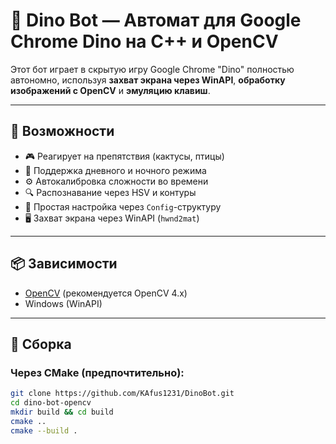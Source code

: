# 🦖 Dino Bot — Автомат для Google Chrome Dino на C++ и OpenCV

Этот бот играет в скрытую игру Google Chrome "Dino" полностью автономно, используя **захват экрана через WinAPI**, **обработку изображений с OpenCV** и **эмуляцию клавиш**.

---

## 🚀 Возможности

- 🎮 Реагирует на препятствия (кактусы, птицы)
- 🌙 Поддержка дневного и ночного режима
- ⚙️ Автокалибровка сложности во времени
- 🔍 Распознавание через HSV и контуры
- 🧱 Простая настройка через `Config`-структуру
- 🖥 Захват экрана через WinAPI (`hwnd2mat`)

---

## 📦 Зависимости

- [OpenCV](https://opencv.org/) (рекомендуется OpenCV 4.x)
- Windows (WinAPI)

---

## 🔧 Сборка

### Через CMake (предпочтительно):

```bash
git clone https://github.com/KAfus1231/DinoBot.git
cd dino-bot-opencv
mkdir build && cd build
cmake ..
cmake --build .
